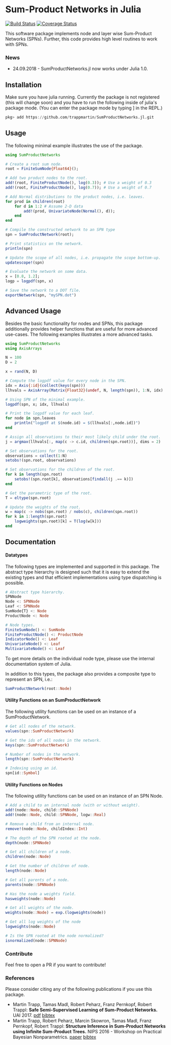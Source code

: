 # Sum-Product Networks in Julia
[![Build Status](https://travis-ci.org/trappmartin/SumProductNetworks.jl.svg?branch=master)](https://travis-ci.org/trappmartin/SumProductNetworks.jl)
[![Coverage Status](https://coveralls.io/repos/github/trappmartin/SumProductNetworks.jl/badge.svg?branch=master)](https://coveralls.io/github/trappmartin/SumProductNetworks.jl?branch=master)

This software package implements node and layer wise Sum-Product Networks (SPNs). Further, this code provides high level routines to work with SPNs.

### News
* 24.09.2018 - SumProductNetworks.jl now works under Julia 1.0. 

## Installation
Make sure you have julia running. Currently the package is not registered (this will change soon) and you have to run the following inside of julia's package mode. (You can enter the package mode by typing ] in the REPL.)

```julia
pkg> add https://github.com/trappmartin/SumProductNetworks.jl.git
```

## Usage
The following minimal example illustrates the use of the package.

```julia
using SumProductNetworks

# Create a root sum node.
root = FiniteSumNode{Float64}();

# Add two product nodes to the root.
add!(root, FiniteProductNode(), log(0.3)); # Use a weight of 0.3
add!(root, FiniteProductNode(), log(0.7)); # Use a weight of 0.7

# Add Normal distributions to the product nodes, i.e. leaves.
for prod in children(root)
    for d in 1:2 # Assume 2-D data
        add!(prod, UnivariateNode(Normal(), d));
    end
end

# Compile the constructed network to an SPN type
spn = SumProductNetwork(root);

# Print statistics on the network.
println(spn)

# Update the scope of all nodes, i.e. propagate the scope bottom-up.
updatescope!(spn)

# Evaluate the network on some data.
x = [0.8, 1.2];
logp = logpdf(spn, x)

# Save the network to a DOT file.
exportNetwork(spn, "mySPN.dot")
```

## Advanced Usage
Besides the basic functionality for nodes and SPNs, this package additionally provides helper functions that are useful for more advanced use-cases. The following examples illustrates a more advanced tasks.

```julia
using SumProductNetworks
using AxisArrays

N = 100
D = 2

x = rand(N, D)

# Compute the logpdf value for every node in the SPN.
idx = Axis{:id}(collect(keys(spn)))
llhvals = AxisArray(Matrix{Float32}(undef, N, length(spn)), 1:N, idx)

# Using SPN of the minimal example.
logpdf(spn, x; idx, llhvals)

# Print the logpdf value for each leaf.
for node in spn.leaves
    println("logpdf at $(node.id) = $(llhvals[:,node.id])")
end

# Assign all observations to their most likely child under the root.
j = argmax(llhvals[:, map(c -> c.id, children(spn.root))], dims = 2)

# Set observations for the root.
observations = collect(1:N)
setobs!(spn.root, observations)

# Set observations for the children of the root.
for k in length(spn.root)
    setobs!(spn.root[k], observations[findall(j .== k)])
end

# Get the parametric type of the root.
T = eltype(spn.root)

# Update the weights of the root.
w = map(c -> nobs(spn.root) / nobs(c), children(spn.root))
for k in 1:length(spn.root)
    logweights(spn.root)[k] = T(log(w[k]))
end
```

## Documentation

#### Datatypes
The following types are implemented and supported in this package. The abstract type hierarchy is designed such that it is easy to extend the existing types and that efficient implementations using type dispatching is possible.

```julia
# Abstract type hierarchy.
SPNNode
Node <: SPNNode
Leaf <: SPNNode
SumNode{T} <: Node
ProductNode <: Node

# Node types.
FiniteSumNode() <: SumNode
FiniteProductNode() <: ProductNode
IndicatorNode() <: Leaf
UnivariateNode() <: Leaf
MultivariateNode() <: Leaf
```

To get more details on the individual node type, please use the internal documentation system of Julia.

In addition to this types, the package also provides a composite type to represent an SPN, i.e.:

```julia
SumProductNetwork(root::Node)
```

#### Utility Functions on an SumProductNetwork
The following utility functions can be used on an instance of a SumProductNetwork.

```julia
# Get all nodes of the network.
values(spn::SumProductNetwork)

# Get the ids of all nodes in the network.
keys(spn::SumProductNetwork)

# Number of nodes in the network.
length(spn::SumProductNetwork)

# Indexing using an id.
spn[id::Symbol]
```

#### Utility Functions on Nodes
The following utility functions can be used on an instance of an SPN Node.

```julia
# Add a child to an internal node (with or without weight).
add!(node::Node, child::SPNNode)
add!(node::Node, child::SPNNode, logw::Real)

# Remove a child from an internal node.
remove!(node::Node, childIndex::Int)

# The depth of the SPN rooted at the node.
depth(node::SPNNode)

# Get all children of a node.
children(node::Node)

# Get the number of children of node.
length(node::Node)

# Get all parents of a node.
parents(node::SPNNode)

# Has the node a weights field.
hasweights(node::Node)

# Get all weights of the node.
weights(node::Node) = exp.(logweights(node))

# Get all log weights of the node
logweights(node::Node)

# Is the SPN rooted at the node normalized?
isnormalized(node::SPNNode)

```

### Contribute
Feel free to open a PR if you want to contribute!

### References
Please consider citing any of the following publications if you use this package.

* Martin Trapp, Tamas Madl, Robert Peharz, Franz Pernkopf, Robert Trappl: **Safe Semi-Supervised Learning of Sum-Product Networks.** UAI 2017. [pdf](auai.org/uai2017/proceedings/papers/108.pdf) [bibtex](https://dblp.uni-trier.de/rec/bibtex/conf/uai/TrappMPPT17)
* Martin Trapp, Robert Peharz, Marcin Skowron, Tamas Madl, Franz Pernkopf, Robert Trappl: **Structure Inference in Sum-Product Networks using Infinite Sum-Product Trees.** NIPS 2016 - Workshop on Practical Bayesian Nonparametrics. [paper](https://www.spsc.tugraz.at/sites/default/files/BNPNIPS_2016_paper_9.pdf) [bibtex](https://www.spsc.tugraz.at/biblio/export/bibtex/3537)